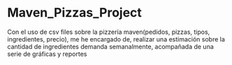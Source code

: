 # Maven_Pizzas_Project
Con el uso de csv files sobre la pizzería maven(pedidos, pizzas, tipos, ingredientes, precio),  me he encargado de, realizar una estimación sobre la cantidad de ingredientes demanda semanalmente, acompañada de una serie de gráficas y reportes
